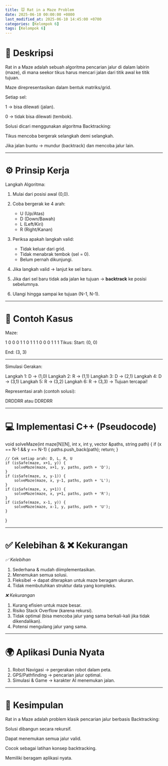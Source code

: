 ```yaml
---
title: 🐭 Rat in a Maze Problem
date: 2025-06-10 00:00:00 +0800
last_modified_at: 2025-06-10 14:45:00 +0700
categories: [Kelompok 6]
tags: [Kelompok 6]
---
```


# 📌 Deskripsi
Rat in a Maze adalah sebuah algoritma pencarian jalur di dalam labirin (maze), di mana seekor tikus harus mencari jalan dari titik awal ke titik tujuan.

Maze direpresentasikan dalam bentuk matriks/grid.

Setiap sel:

1 → bisa dilewati (jalan).

0 → tidak bisa dilewati (tembok).

Solusi dicari menggunakan algoritma Backtracking:

Tikus mencoba bergerak selangkah demi selangkah.

Jika jalan buntu → mundur (backtrack) dan mencoba jalur lain.

---

# ⚙ Prinsip Kerja
Langkah Algoritma:

1. Mulai dari posisi awal (0,0).

2. Coba bergerak ke 4 arah:
   - U (Up/Atas)
   - D (Down/Bawah)
   - L (Left/Kiri)
   - R (Right/Kanan)

3. Periksa apakah langkah valid:
   - Tidak keluar dari grid.
   - Tidak menabrak tembok (sel = 0).
   - Belum pernah dikunjungi.

4. Jika langkah valid → lanjut ke sel baru.

5. Jika dari sel baru tidak ada jalan ke tujuan → **backtrack** ke posisi sebelumnya.

6. Ulangi hingga sampai ke tujuan (N-1, N-1).

--- 

# 📝 Contoh Kasus
Maze:

1 0 0 0
1 1 0 1
1 1 0 0
0 1 1 1
Tikus:
Start: (0, 0)

End: (3, 3)


---

Simulasi Gerakan:

Langkah 1: D → (1,0)
Langkah 2: R → (1,1)
Langkah 3: D → (2,1)
Langkah 4: D → (3,1)
Langkah 5: R → (3,2)
Langkah 6: R → (3,3) → Tujuan tercapai!


Representasi arah (contoh solusi):

DRDDRR
atau
DDRDRR

---

# 💻 Implementasi C++ (Pseudocode)

void solveMaze(int maze[N][N], int x, int y, vector<string> &paths, string path) {
    if (x == N-1 && y == N-1) {
        paths.push_back(path);
        return;
    }

    // Cek setiap arah: D, L, R, U
    if (isSafe(maze, x+1, y)) {
        solveMaze(maze, x+1, y, paths, path + 'D');
    }
    if (isSafe(maze, x, y-1)) {
        solveMaze(maze, x, y-1, paths, path + 'L');
    }
    if (isSafe(maze, x, y+1)) {
        solveMaze(maze, x, y+1, paths, path + 'R');
    }
    if (isSafe(maze, x-1, y)) {
        solveMaze(maze, x-1, y, paths, path + 'U');
    }
}

---

# ✅ Kelebihan & ❌ Kekurangan
*✅ Kelebihan*
1. Sederhana & mudah diimplementasikan.
2. Menemukan semua solusi.
3. Fleksibel → dapat diterapkan untuk maze beragam ukuran.
4. Tidak membutuhkan struktur data yang kompleks.

*❌ Kekurangan*
1. Kurang efisien untuk maze besar.
2. Risiko Stack Overflow (karena rekursi).
3. Tidak optimal (bisa mencoba jalur yang sama berkali-kali jika tidak dikendalikan).
4. Potensi mengulang jalur yang sama.

---

# 🌍 Aplikasi Dunia Nyata
1. Robot Navigasi → pergerakan robot dalam peta.
2. GPS/Pathfinding → pencarian jalur optimal.
3. Simulasi & Game → karakter AI menemukan jalan.

---

# 📝 Kesimpulan
Rat in a Maze adalah problem klasik pencarian jalur berbasis Backtracking:

Solusi dibangun secara rekursif.

Dapat menemukan semua jalur valid.

Cocok sebagai latihan konsep backtracking.

Memiliki beragam aplikasi nyata.